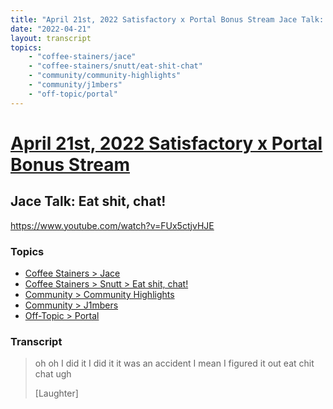 ```yaml
---
title: "April 21st, 2022 Satisfactory x Portal Bonus Stream Jace Talk: Eat shit, chat!"
date: "2022-04-21"
layout: transcript
topics:
    - "coffee-stainers/jace"
    - "coffee-stainers/snutt/eat-shit-chat"
    - "community/community-highlights"
    - "community/j1mbers"
    - "off-topic/portal"
---
```

# [April 21st, 2022 Satisfactory x Portal Bonus Stream](../2022-04-21.md)
## Jace Talk: Eat shit, chat!
https://www.youtube.com/watch?v=FUx5ctjvHJE

### Topics
* [Coffee Stainers > Jace](../topics/coffee-stainers/jace.md)
* [Coffee Stainers > Snutt > Eat shit, chat!](../topics/coffee-stainers/snutt/eat-shit-chat.md)
* [Community > Community Highlights](../topics/community/community-highlights.md)
* [Community > J1mbers](../topics/community/j1mbers.md)
* [Off-Topic > Portal](../topics/off-topic/portal.md)

### Transcript

> oh oh I did it I did it it was an accident I mean I figured it out eat chit chat ugh
>
> [Laughter]
